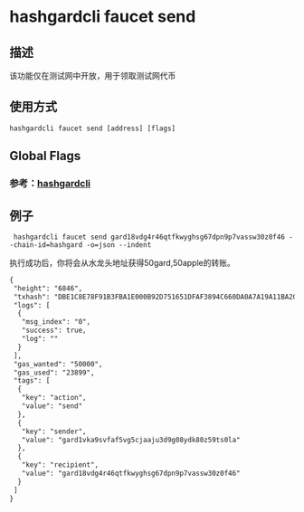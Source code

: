 # hashgardcli faucet send

## 描述

该功能仅在测试网中开放，用于领取测试网代币

## 使用方式

```
hashgardcli faucet send [address] [flags]
```

## Global Flags

 ### 参考：[hashgardcli](../README.md)

## 例子

```shell
 hashgardcli faucet send gard18vdg4r46qtfkwyghsg67dpn9p7vassw30z0f46 --chain-id=hashgard -o=json --indent
```

执行成功后，你将会从水龙头地址获得50gard,50apple的转账。

```txt
{
 "height": "6846",
 "txhash": "DBE1C8E78F91B3FBA1E000B92D751651DFAF3894C660DA0A7A19A11BA2CE7A56",
 "logs": [
  {
   "msg_index": "0",
   "success": true,
   "log": ""
  }
 ],
 "gas_wanted": "50000",
 "gas_used": "23899",
 "tags": [
  {
   "key": "action",
   "value": "send"
  },
  {
   "key": "sender",
   "value": "gard1vka9svfaf5vg5cjaaju3d9g08ydk80z59ts0la"
  },
  {
   "key": "recipient",
   "value": "gard18vdg4r46qtfkwyghsg67dpn9p7vassw30z0f46"
  }
 ]
}
```
